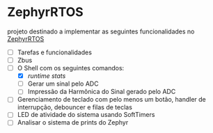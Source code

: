 # ZephyrRTOS

projeto destinado a implementar as seguintes funcionalidades no [ZephyrRTOS](https://www.zephyrproject.org/)


- [ ] Tarefas e funcionalidades
- [ ]  Zbus
- [ ] O Shell com os seguintes comandos:
    - [x] *runtime stats* 
    - [ ] Gerar um sinal pelo ADC
    - [ ] Impressão da Harmônica do Sinal gerado pelo ADC
- [ ] Gerenciamento de teclado com pelo menos um botão, handler de interrupção, debouncer e filas de teclas
- [ ] LED de atividade do sistema usando SoftTimers
- [ ] Analisar o sistema de prints do Zephyr